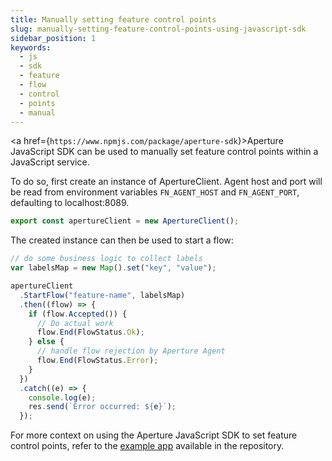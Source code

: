 ```yaml
---
title: Manually setting feature control points
slug: manually-setting-feature-control-points-using-javascript-sdk
sidebar_position: 1
keywords:
  - js
  - sdk
  - feature
  - flow
  - control
  - points
  - manual
---
```


<a href={`https://www.npmjs.com/package/aperture-sdk`}>Aperture JavaScript
SDK</a> can be used to manually set feature control points within a JavaScript
service.

To do so, first create an instance of ApertureClient. Agent host and port will
be read from environment variables `FN_AGENT_HOST` and `FN_AGENT_PORT`,
defaulting to localhost:8089.

```javascript
export const apertureClient = new ApertureClient();
```

The created instance can then be used to start a flow:

```javascript
// do some business logic to collect labels
var labelsMap = new Map().set("key", "value");

apertureClient
  .StartFlow("feature-name", labelsMap)
  .then((flow) => {
    if (flow.Accepted()) {
      // Do actual work
      flow.End(FlowStatus.Ok);
    } else {
      // handle flow rejection by Aperture Agent
      flow.End(FlowStatus.Error);
    }
  })
  .catch((e) => {
    console.log(e);
    res.send(`Error occurred: ${e}`);
  });
```

For more context on using the Aperture JavaScript SDK to set feature control
points, refer to the [example app][example] available in the repository.

[example]: https://github.com/fluxninja/aperture-js/tree/main/example

